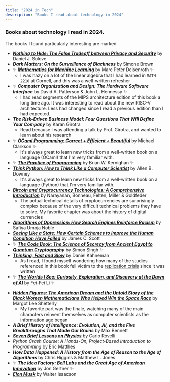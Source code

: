 ```yaml
---
title: "2024 in Tech"
description: "Books I read about technology in 2024"
---
```


### Books about technology I read in 2024. 
The books I found particularly interesting are marked

<!-- _Staff Engineer: Leadership Beyond the Management Track_	by Will Larson<br>-->
- [***Nothing to Hide: The False Tradeoff between Privacy and Security***](https://papers.ssrn.com/sol3/papers.cfm?abstract_id=3976770) by Daniel J. Solove
- ***Dark Matters: On the Surveillance of Blackness*** by Simone Brown
- ✨ [***Mathematics for Machine Learning***](https://mml-book.github.io/) by Marc Peter Deisenroth ✨ 
  - I was hazy on a lot of the linear algebra that I had learned in `MATH 2210` at Cornell, and this was a well-written refresher
- ✨ ***Computer Organization and Design: The Hardware Software Interface*** by David A. Patterson & John L. Hennessy ✨ 
  - I had read segments of the MIPS architecture edition of this book a long time ago. It was interesting to read about the new RISC-V architecture. Less had changed since I read a previous edition  than I had expected.
- ***The Risk-Driven Business Model: Four Questions That Will Define Your Company*** by Karan Girotra
  - Read because I was attending a talk by Prof. Girotra, and wanted to learn about his research
- ✨ [***OCaml Programming: Correct + Efficient + Beautiful***](https://cs3110.github.io/textbook/cover.html) by Michael Clarkson ✨ 
  - It's always great to learn new tricks from a well-written book on a language (OCaml) that I'm very familiar with.
- ✨ [***The Practice of Programming***](https://en.wikipedia.org/wiki/The_Practice_of_Programming) by Brian W. Kernighan ✨ 
- [***Think Python: How to Think Like a Computer Scientist***](https://allendowney.github.io/ThinkPython/) by Allen B. Downey
  - It's always great to learn new tricks from a well-written book on a language (Python) that I'm very familiar with.
- [***Bitcoin and Cryptocurrency Technologies: A Comprehensive Introduction***](https://bitcoinbook.cs.princeton.edu/) by Narayanan, Bonneau, Felten, Miller & Goldfeder
  - The actual technical details of cryptocurrencies are surprisingly complex because of the very difficult technical problems they have to solve. My favorite chapter was about the history of digital currencies
- [***Algorithms of Oppression: How Search Engines Reinforce Racism***](https://en.wikipedia.org/wiki/Algorithms_of_Oppression) by Safiya Umoja Noble
- [***Seeing Like a State: How Certain Schemes to Improve the Human Condition Have Failed***](https://en.wikipedia.org/wiki/Seeing_Like_a_State) by James C. Scott
- ✨ [***The Code Book: The Science of Secrecy from Ancient Egypt to Quantum Cryptography***](https://en.wikipedia.org/wiki/The_Code_Book) by Simon Singh ✨ 
- [***Thinking, Fast and Slow***](https://en.wikipedia.org/wiki/Thinking,_Fast_and_Slow) by Daniel Kahneman
  - As I read, I found myself wondering how many of the studies referenced in this book fell victim to the [replication crisis](https://en.wikipedia.org/wiki/Replication_crisis) since it was written
- ✨ [***The Worlds I See: Curiosity, Exploration, and Discovery at the Dawn of AI***](https://paw.princeton.edu/article/princeton-pre-read-2024-worlds-i-see) by Fei-Fei Li ✨ 
<!-- Beginner's Step-by-Step Coding Course: Learn Computer Programming the Easy Way 		DK -->
- [***Hidden Figures: The American Dream and the Untold Story of the Black Women Mathematicians Who Helped Win the Space Race***](https://en.wikipedia.org/wiki/Hidden_Figures_(book)) by Margot Lee Shetterly
  - My favorite part was the finale, watching many of the main characters reinvent themselves as computer scientists as the [information age](https://en.wikipedia.org/wiki/Information_Age) began
- ***A Brief History of Intelligence: Evolution, AI, and the Five Breakthroughs That Made Our Brains*** by Max Bennett
- [***Seven Brief Lessons on Physics***](https://en.wikipedia.org/wiki/Seven_Brief_Lessons_on_Physics) by Carlo Rovelli
- _Python Crash Course: A Hands-On, Project-Based Introduction to Programming_ by Eric Matthes
- ***How Data Happened: A History from the Age of Reason to the Age of Algorithms*** by Chris Higgins & Matthew L. Jones
- ✨ [***The Idea Factory: Bell Labs and the Great Age of American Innovation***](https://en.wikipedia.org/wiki/The_Idea_Factory) by Jon Gertner ✨ 
- [***Elon Musk***](https://en.wikipedia.org/wiki/Elon_Musk_(Isaacson_book)) by Walter Isaacson

